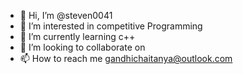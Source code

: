 - 👋 Hi, I’m @steven0041
- 👀 I’m interested in competitive Programming
- 🌱 I’m currently learning c++
- 💞️ I’m looking to collaborate on 
- 📫 How to reach me gandhichaitanya@outlook.com

<!---
steven0041/steven0041 is a ✨ special ✨ repository because its `README.md` (this file) appears on your GitHub profile.
You can click the Preview link to take a look at your changes.
--->
